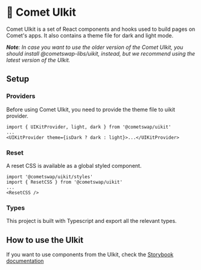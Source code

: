 # 🥞 Comet UIkit

Comet UIkit is a set of React components and hooks used to build pages on Comet's apps. It also contains a theme file for dark and light mode.

***Note**: In case you want to use the older version of the Comet UIkit, you should install @cometswap-libs/uikit, instead, but we recommend using the latest version of the UIkit.*


## Setup

### Providers

Before using Comet UIkit, you need to provide the theme file to uikit provider.

```
import { UIKitProvider, light, dark } from '@cometswap/uikit'
...
<UIKitProvider theme={isDark ? dark : light}>...</UIKitProvider>
```

### Reset

A reset CSS is available as a global styled component.

```
import '@cometswap/uikit/styles'
import { ResetCSS } from '@cometswap/uikit'
...
<ResetCSS />
```

### Types

This project is built with Typescript and export all the relevant types.

## How to use the UIkit

If you want to use components from the UIkit, check the [Storybook documentation](https://uikit.comet.run)
